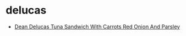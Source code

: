 # delucas

 * [Dean Delucas Tuna Sandwich With Carrots Red Onion And Parsley](../../index/d/dean-delucas-tuna-sandwich-with-carrots-red-onion-and-parsley-358277.json)
